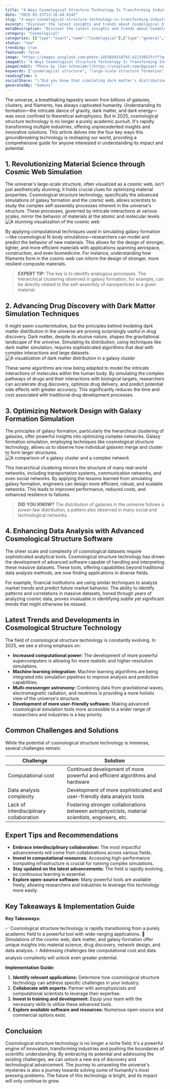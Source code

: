 ```yaml
---
title: "4 Ways Cosmological Structure Technology Is Transforming Industries"
date: "2025-03-23T13:16:44.914Z"
slug: "4-ways-cosmological-structure-technology-is-transforming-industries"
excerpt: "Discover the latest insights and trends about Cosmological Structure Technology. This comprehensive guide covers everything you need to know about Cosmological Structure Technology in 2025."
metaDescription: "Discover the latest insights and trends about Cosmological Structure Technology. This comprehensive guide covers everything you need to know about Cosmolog..."
category: "Cosmological"
categories: [{"type":"exact","name":"Cosmological"},{"type":"general","name":"Engineering"},{"type":"medium","name":"Data Science"},{"type":"specific","name":"Simulation"},{"type":"niche","name":"Galaxy Formation"}]
status: "new"
trending: true
featured: false
image: "https://images.unsplash.com/photo-1455849318743-b2233052fcff?q=85&w=1200&fit=max&fm=webp&auto=compress"
imageAlt: "4 Ways Cosmological Structure Technology Is Transforming Industries"
imageCredit: "Photo by [Ian Schneider](https://unsplash.com/@goian) on Unsplash"
keywords: ["cosmological structure", "large-scale structure formation", "cosmic web simulation", "dark matter simulation", "galaxy formation simulation", "cosmological structure technology applications", "buy cosmological structure software", "cosmological N-body simulation", "best cosmological simulation tools", "structure formation in the universe"]
readingTime: 6
socialShare: "\"Did you know that simulating dark matter's distribution in the universe is now helping us design better drugs? Cosmological structure technology is rewriting the rules of multiple industries.\""
generatedBy: "Gemini"
---
```




The universe, a breathtaking tapestry woven from billions of galaxies, clusters, and filaments, has always captivated humanity.  Understanding its formation—the intricate dance of gravity, dark matter, and dark energy—was once confined to theoretical astrophysics.  But in 2025, cosmological structure technology is no longer a purely academic pursuit. It's rapidly transforming multiple industries, offering unprecedented insights and innovative solutions. This article delves into the four key ways this groundbreaking technology is reshaping our world, providing a comprehensive guide for anyone interested in understanding its impact and potential.

## 1. Revolutionizing Material Science through Cosmic Web Simulation

The universe's large-scale structure, often visualized as a cosmic web, isn't just aesthetically stunning; it holds crucial clues for optimizing material properties.  Cosmological structure technology, specifically the advanced simulations of galaxy formation and the cosmic web, allows scientists to study the complex self-assembly processes inherent in the universe's structure.  These processes, governed by intricate interactions at various scales, mirror the behavior of materials at the atomic and molecular levels. ![A stunning visualization of the cosmic web](https://images.unsplash.com/photo-1451187580459-43490279c0fa?q=85&w=1200&fit=max&fm=webp&auto=compress)

By applying computational techniques used in simulating galaxy formation—like cosmological N-body simulations—researchers can model and predict the behavior of new materials. This allows for the design of stronger, lighter, and more efficient materials with applications spanning aerospace, construction, and even biomedicine.  For instance, understanding how filaments form in the cosmic web can inform the design of stronger, more resilient composite materials.

> **EXPERT TIP:**  The key is to identify analogous processes. The hierarchical clustering observed in galaxy formation, for example, can be directly related to the self-assembly of nanoparticles in a given material.

## 2. Advancing Drug Discovery with Dark Matter Simulation Techniques

It might seem counterintuitive, but the principles behind modeling dark matter distribution in the universe are proving surprisingly useful in drug discovery.  Dark matter, despite its elusive nature, shapes the gravitational landscape of the universe.  Simulating its distribution, using techniques like dark matter simulation, requires sophisticated algorithms that deal with complex interactions and large datasets. ![A visualization of dark matter distribution in a galaxy cluster](https://images.unsplash.com/photo-1484417894907-623942c8ee29?q=85&w=1200&fit=max&fm=webp&auto=compress)

These same algorithms are now being adapted to model the intricate interactions of molecules within the human body.  By simulating the complex pathways of drugs and their interactions with biological targets, researchers can accelerate drug discovery, optimize drug delivery, and predict potential side effects with greater accuracy. This significantly reduces the time and cost associated with traditional drug development processes.

## 3. Optimizing Network Design with Galaxy Formation Simulation

The principles of galaxy formation, particularly the hierarchical clustering of galaxies, offer powerful insights into optimizing complex networks.  Galaxy formation simulation, employing techniques like cosmological structure technology, allows us to observe how individual galaxies merge and cluster to form larger structures.  ![A comparison of a galaxy cluster and a complex network](https://images.unsplash.com/photo-1517976487492-5750f3195933?q=85&w=1200&fit=max&fm=webp&auto=compress)

This hierarchical clustering mirrors the structure of many real-world networks, including transportation systems, communication networks, and even social networks.  By applying the lessons learned from simulating galaxy formation, engineers can design more efficient, robust, and scalable networks. This leads to improved performance, reduced costs, and enhanced resilience to failures.

> **DID YOU KNOW?** The distribution of galaxies in the universe follows a power-law distribution, a pattern also observed in many social and technological networks.

## 4. Enhancing Data Analysis with Advanced Cosmological Structure Software

The sheer scale and complexity of cosmological datasets require sophisticated analytical tools.  Cosmological structure technology has driven the development of advanced software capable of handling and interpreting these massive datasets.  These tools, offering capabilities beyond traditional data analysis methods, are now finding applications in diverse fields. 

For example, financial institutions are using similar techniques to analyze market trends and predict future market behavior.  The ability to identify patterns and correlations in massive datasets, honed through years of analyzing cosmic data, proves invaluable in identifying subtle yet significant trends that might otherwise be missed.

## Latest Trends and Developments in Cosmological Structure Technology

The field of cosmological structure technology is constantly evolving.  In 2025, we see a strong emphasis on:

* **Increased computational power:**  The development of more powerful supercomputers is allowing for more realistic and higher-resolution simulations.
* **Machine learning integration:**  Machine learning algorithms are being integrated into simulation pipelines to improve analysis and prediction capabilities.
* **Multi-messenger astronomy:** Combining data from gravitational waves, electromagnetic radiation, and neutrinos is providing a more holistic view of the universe's structure.
* **Development of more user-friendly software:**  Making advanced cosmological simulation tools more accessible to a wider range of researchers and industries is a key priority.

## Common Challenges and Solutions

While the potential of cosmological structure technology is immense, several challenges remain:

| Challenge                     | Solution                                                                      |
|------------------------------|------------------------------------------------------------------------------|
| Computational cost             | Continued development of more powerful and efficient algorithms and hardware |
| Data analysis complexity       | Development of more sophisticated and user-friendly data analysis tools       |
| Lack of interdisciplinary collaboration | Fostering stronger collaborations between astrophysicists, material scientists, engineers, etc. |

## Expert Tips and Recommendations

* **Embrace interdisciplinary collaboration:**  The most impactful advancements will come from collaborations across various fields.
* **Invest in computational resources:**  Accessing high-performance computing infrastructure is crucial for running complex simulations.
* **Stay updated on the latest advancements:**  The field is rapidly evolving, so continuous learning is essential.
* **Explore open-source software:**  Many powerful tools are available freely, allowing researchers and industries to leverage this technology more easily.

## Key Takeaways & Implementation Guide

**Key Takeaways:**

✅ Cosmological structure technology is rapidly transitioning from a purely academic field to a powerful tool with wide-ranging applications.
🔑  Simulations of the cosmic web, dark matter, and galaxy formation offer unique insights into material science, drug discovery, network design, and data analysis.
⚡  Addressing challenges like computational cost and data analysis complexity will unlock even greater potential.

**Implementation Guide:**

1. **Identify relevant applications:** Determine how cosmological structure technology can address specific challenges in your industry.
2. **Collaborate with experts:** Partner with astrophysicists and computational scientists to leverage their expertise.
3. **Invest in training and development:** Equip your team with the necessary skills to utilize these advanced tools.
4. **Explore available software and resources:**  Numerous open-source and commercial options exist.

## Conclusion

Cosmological structure technology is no longer a niche field; it's a powerful engine of innovation, transforming industries and pushing the boundaries of scientific understanding. By embracing its potential and addressing the existing challenges, we can unlock a new era of discovery and technological advancement.  The journey to unraveling the universe's mysteries is also a journey towards solving some of humanity's most pressing problems.  The future of this technology is bright, and its impact will only continue to grow.

